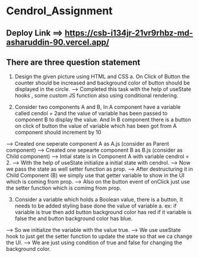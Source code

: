 # Cendrol_Assignment

## Deploy Link ==> https://csb-i134jr-21vr9rhbz-md-asharuddin-90.vercel.app/

## There are three question statement 

1. Design the given picture using HTML and CSS 
a. On Click of Button the counter should be increased and background color of button should be
displayed in the circle.
 --> Completed this task with the help of useState hooks , some custom JS function  also using conditional rendering.
 
2. Consider two components A and B, In A component have a variable called cendol = 2and the value of
variable has been passed to component B to display the value. And In B component there is a button
on click of button the value of variable which has been got from A component should increment by
10

--> Created one seperate component A as A.js (consider as Parent component)
--> Created one sepearte component B as B.js (consider as Child component)
--> Intial state is in Component A with variable cendrol = 2.
--> With the help of useState initialize a initial state with cendrol.
--> Now we pass the state as well setter function as prop.
--> After destructuring it in Child Component (B) we simply use that getter variable to show in the UI which is coming from prop.
--> Also on the button event of onClick just use the setter function which is comimg from prop.

3. Consider a variable which holds a Boolean value, there is a button, It needs to be added styling base
done the value of variable
a. ex: if variable is true then add button background color has red if it variable is false the and
button background color has blue.

--> So we initialize the variable with the value true.
--> We use useState hook to just get the setter function to update the state so that we ca change the UI.
--> We are just using condition of true and false  for changing the background color.

